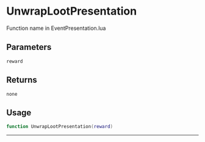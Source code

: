 # UnwrapLootPresentation
Function name in EventPresentation.lua
## Parameters
`reward`
## Returns
`none`
## Usage
```lua
function UnwrapLootPresentation(reward)
```
---
